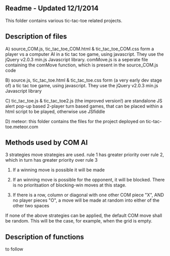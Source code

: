 Readme - Updated 12/1/2014
----------------------------

This folder contains various tic-tac-toe related projects.  

Description of files
---------------------

A) source_COM.js, tic_tac_toe_COM.html & tic_tac_toe_COM.css form a player vs a computer AI  in a tic tac toe game, using javascript.
They use the jQuery v2.0.3 min.js Javascript library. 
comMove.js is a seperate file containing the comMove function, which is present in the source_COM.js code 

B) source.js, tic_tac_toe.html & tic_tac_toe.css form (a very early dev stage of)  a tic tac toe game, using javascript.
They use the jQuery v2.0.3 min.js Javascript library 

C) tic_tac_toe.js & tic_tac_toe2.js (the improved version!) are standalone JS alert pop-up based 2-player turn based games, that can be placed within a html script to be played, otherwise use JSfiddle

D) meteor:  this folder contains the files for the project deployed on tic-tac-toe.meteor.com

Methods used by COM AI
----------------------------------
3 strategies move strategies are used.  rule 1 has greater priority over rule 2, which in turn has greater priority over rule 3

1)  If a winning move is possible it will be made

2)  If an winning move is possible for the opponent, it will be blocked.  There is no prioritsation of blocking-win moves at this stage.

3)  If there is a row, column or diagonal with one other COM piece "X", AND no player pieces "O", a move will be made at random into either of the other two spaces

If none of the above strategies can be applied, the default COM move shall be random.  This will be the case, for example, when the grid is empty.

Description of functions
----------------------------------
to follow
